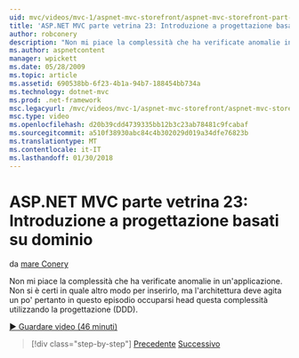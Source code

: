 ```yaml
---
uid: mvc/videos/mvc-1/aspnet-mvc-storefront/aspnet-mvc-storefront-part-23-getting-started-with-domain-driven-design
title: 'ASP.NET MVC parte vetrina 23: Introduzione a progettazione basati su dominio | Documenti Microsoft'
author: robconery
description: "Non mi piace la complessità che ha verificate anomalie in un'applicazione. Non si è certi in quale altro modo per inserirlo - ma l'architettura deve essere agitato così un bit in questo episodio..."
ms.author: aspnetcontent
manager: wpickett
ms.date: 05/28/2009
ms.topic: article
ms.assetid: 690538bb-6f23-4b1a-94b7-188454bb734a
ms.technology: dotnet-mvc
ms.prod: .net-framework
msc.legacyurl: /mvc/videos/mvc-1/aspnet-mvc-storefront/aspnet-mvc-storefront-part-23-getting-started-with-domain-driven-design
msc.type: video
ms.openlocfilehash: d20b39cdd4739335bb12b3c23ab78481c9fcabaf
ms.sourcegitcommit: a510f38930abc84c4b302029d019a34dfe76823b
ms.translationtype: MT
ms.contentlocale: it-IT
ms.lasthandoff: 01/30/2018
---
```

<a name="aspnet-mvc-storefront-part-23-getting-started-with-domain-driven-design"></a>ASP.NET MVC parte vetrina 23: Introduzione a progettazione basati su dominio
====================
da [mare Conery](https://github.com/robconery)

Non mi piace la complessità che ha verificate anomalie in un'applicazione. Non si è certi in quale altro modo per inserirlo, ma l'architettura deve agita un po' pertanto in questo episodio occuparsi head questa complessità utilizzando la progettazione (DDD).

[&#9654; Guardare video (46 minuti)](https://channel9.msdn.com/Blogs/ASP-NET-Site-Videos/aspnet-mvc-storefront-part-23-getting-started-with-domain-driven-design)

>[!div class="step-by-step"]
[Precedente](aspnet-mvc-storefront-part-22-restructuring-rerouting-and-paypal.md)
[Successivo](aspnet-mvc-storefront-part-24-finis.md)
